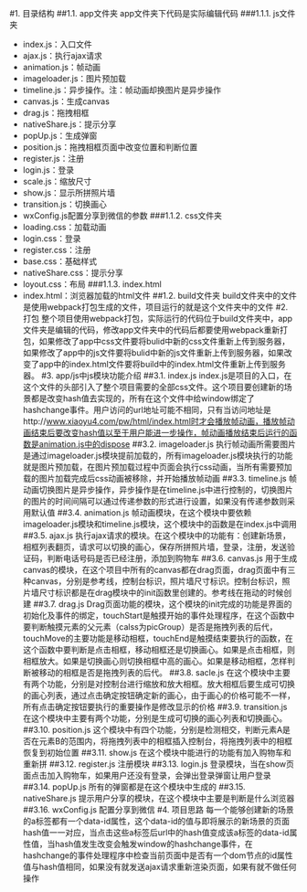 #1. 目录结构
##1.1. app文件夹
app文件夹下代码是实际编辑代码
###1.1.1. js文件夹
- index.js：入口文件
- ajax.js：执行ajax请求
- animation.js：帧动画
- imageloader.js：图片预加载
- timeline.js：异步操作。注：帧动画却换图片是异步操作
- canvas.js：生成canvas
- drag.js：拖拽相框
- nativeShare.js：提示分享
- popUp.js：生成弹窗
- position.js：拖拽相框页面中改变位置和判断位置
- register.js：注册
- login.js：登录
- scale.js：缩放尺寸
- show.js：显示所拼照片墙
- transition.js：切换画心
- wxConfig.js配置分享到微信的参数
###1.1.2. css文件夹
- loading.css：加载动画
- login.css：登录
- register.css：注册
- base.css：基础样式
- nativeShare.css：提示分享
- loyout.css：布局
###1.1.3. index.html
- index.html：浏览器加载的html文件
##1.2. build文件夹
build文件夹中的文件是使用webpack打包生成的文件，项目运行的就是这个文件夹中的文件
#2. 打包
整个项目使用webpack打包，实际运行的代码位于build文件夹中，app文件夹是编辑的代码，修改app文件夹中的代码后都要使用webpack重新打包，如果修改了app中css文件要将bulid中新的css文件重新上传到服务器，如果修改了app中的js文件要将bulid中新的js文件重新上传到服务器，如果改变了app中的index.html文件要将build中的index.html文件重新上传到服务器。
#3. app/js中js模块功能介绍
##3.1. index.js
index.js是项目的入口，在这个文件的头部引入了整个项目需要的全部css文件。这个项目要创建新的场景都是改变hash值去实现的，所有在这个文件中给window绑定了hashchange事件。用户访问的url地址可能不相同，只有当访问地址是http://www.xiaoyu4.com/pw/html/index.html时才会播放帧动画，播放帧动画结束后要改变hash值以至于用户能进一步操作，帧动画播放结束后运行的函数是animation.js中的dispose
##3.2. imageloader.js
执行帧动画所需要图片是通过imageloader.js模块提前加载的，所有imageloader.js模块执行的功能就是图片预加载，在图片预加载过程中页面会执行css动画，当所有需要预加载的图片加载完成后css动画被移除，并开始播放帧动画
##3.3. timeline.js
帧动画切换图片是异步操作，异步操作是在timeline.js中进行控制的，切换图片的图片的时间间隔可以通过传递参数的形式进行设置，如果没有传递参数则采用默认值
##3.4. animation.js
帧动画模块，在这个模块中要依赖imageloader.js模块和timeline.js模块，这个模块中的函数是在index.js中调用
##3.5. ajax.js
执行ajax请求的模块。在这个模块中的功能有：创建新场景，相框列表翻页，请求可以切换的画心，保存所拼照片墙，登录，注册，发送验证码，判断电话号码是否已经注册，添加到购物车
##3.6. canvas.js
用于生成canvas的模块，在这个项目中所有的canvas都在drag页面，drag页面中有三种canvas，分别是参考线，控制台标识，照片墙尺寸标识。控制台标识，照片墙尺寸标识都是在drag模块中的init函数里创建的。参考线在拖动的时候创建
##3.7. drag.js
Drag页面功能的模块，这个模块的init完成的功能是界面的初始化及事件的绑定，touchStart是触摸开始的事件处理程序，在这个函数中要判断触摸元素的父元素（calss为picGroup）是否是拖拽列表的后代，touchMove的主要功能是移动相框，touchEnd是触摸结束要执行的函数，在这个函数中要判断是点击相框，移动相框还是切换画心。如果是点击相框，则相框放大。如果是切换画心则切换相框中高的画心。如果是移动相框，怎样判断被移动的相框是否是拖拽列表的后代。
##3.8. sacle.js
在这个模块中主要有两个功能，分别是对控制台进行缩放和放大相框。放大相框后要生成可切换的画心列表，通过点击确定按钮确定新的画心，由于画心的价格可能不一样，所有点击确定按钮要执行的重要操作是修改显示的价格
##3.9. transition.js
在这个模块中主要有两个功能，分别是生成可切换的画心列表和切换画心。
##3.10. position.js
这个模块中有四个功能，分别是检测相交，判断元素A是否在元素B的范围内，将拖拽列表中的相框插入控制台，将拖拽列表中的相框恢复到初始位置
##3.11. show.js
在这个模块中能进行的功能有加入购物车和重新拼
##3.12. register.js
注册模块
##3.13. login.js
登录模块，当在show页面点击加入购物车，如果用户还没有登录，会弹出登录弹窗让用户登录
##3.14. popUp.js
所有的弹窗都是在这个模块中生成的
##3.15. nativeShare.js
提示用户分享的模块，在这个模块中主要是判断是什么浏览器
##3.16. wxConfig.js
配置分享到微信
#4. 项目思路
每一个能够创建新的场景的a标签都有一个data-id属性，这个data-id的值与即将展示的新场景的页面hash值一一对应，当点击这些a标签后url中的hash值变成该a标签的data-id属性值，当hash值发生改变会触发window的hashchange事件，在hashchange的事件处理程序中检查当前页面中是否有一个dom节点的id属性值与hash值相同，如果没有就发送ajax请求重新渲染页面，如果有就不做任何操作

